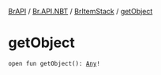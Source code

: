 [BrAPI](../../index.md) / [Br.API.NBT](../index.md) / [BrItemStack](index.md) / [getObject](./get-object.md)

# getObject

`open fun getObject(): `[`Any`](https://kotlinlang.org/api/latest/jvm/stdlib/kotlin/-any/index.html)`!`